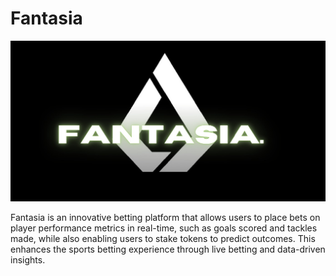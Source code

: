 # Fantasia 
![image alt](https://github.com/simongithae/Fantasia/blob/282307289680c1354f20af6d29e72c6196ef81c5/fantasialogo.jpg)

Fantasia is an innovative betting platform that allows users to place bets on player performance metrics in real-time, such as goals scored and tackles made, while also enabling users to stake tokens to predict outcomes. This enhances the sports betting experience through live betting and data-driven insights.


